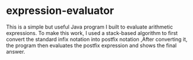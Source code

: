 # expression-evaluator
This is a simple but useful Java program I built to evaluate arithmetic expressions.   To make this work, I used a stack-based algorithm to first convert the standard infix notation into postfix notation ,After converting it, the program then evaluates the postfix expression and shows the final answer. 
